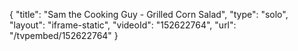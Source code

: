 {
    "title": "Sam the Cooking Guy - Grilled Corn Salad",
    "type": "solo",
    "layout": "iframe-static",
    "videoId": "152622764",
    "url": "\/tvpembed\/152622764"
}